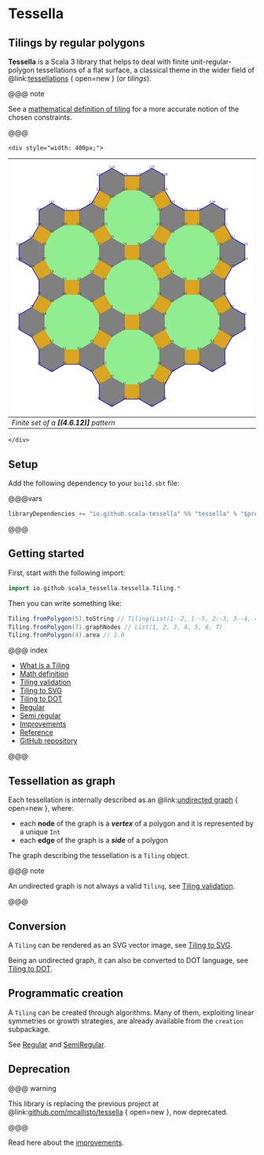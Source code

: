 # Tessella

## Tilings by regular polygons

**Tessella** is a Scala 3 library
that helps to deal with finite unit-regular-polygon tessellations of a flat surface,
a classical theme in the wider field of @link:[tessellations](https://en.wikipedia.org/wiki/Tessellation) { open=new } (or _tilings_).

@@@ note

See a [mathematical definition of tiling](tiling-definition.html)
for a more accurate notion of the chosen constraints.

@@@

```raw
<div style="width: 400px;">
```
| ![sqrHexDodHexoid](svg/sqrHexDodHexoid.svg) |
|---------------------------------------------|
| _Finite set of a **[(4.6.12)]** pattern_    |
```raw
</div>
```

## Setup

Add the following dependency to your `build.sbt` file:

@@@vars
~~~ scala
libraryDependencies += "io.github.scala-tessella" %% "tessella" % "$project.version$"
~~~
@@@

## Getting started

First, start with the following import:

```scala
import io.github.scala_tessella.tessella.Tiling.*
```

Then you can write something like:

```scala
Tiling.fromPolygon(5).toString // Tiling(List(1--2, 1--5, 2--3, 3--4, 4--5))
Tiling.fromPolygon(7).graphNodes // List(1, 2, 3, 4, 5, 6, 7)
Tiling.fromPolygon(4).area // 1.0
```

@@@ index
* [What is a Tiling](what-is.md)
* [Math definition](tiling-definition.md)
* [Tiling validation](tiling-validation.md)
* [Tiling to SVG](tiling-SVG.md)
* [Tiling to DOT](tiling-DOT.md)
* [Regular](regular.md)
* [Semi regular](semiregular.md)
* [Improvements](improvements.md)
* [Reference](reference.md)
* [GitHub repository](github.md)

@@@

## Tessellation as graph

Each tessellation is internally described as an
@link:[undirected graph](https://en.wikipedia.org/wiki/Graph_(discrete_mathematics)#Undirected_graph) { open=new }, where:

*   each **node** of the graph is a _**vertex**_ of a polygon and it is represented by a unique `Int`
*   each **edge** of the graph is a _**side**_ of a polygon

The graph describing the tessellation is a `Tiling` object.

@@@ note

An undirected graph is not always a valid `Tiling`,
see [Tiling validation](tiling-validation.html).

@@@

## Conversion

A `Tiling` can be rendered as an SVG vector image,
see [Tiling to SVG](tiling-SVG.html).

Being an undirected graph, it can also be converted to DOT language,
see [Tiling to DOT](tiling-DOT.html).

## Programmatic creation

A `Tiling`  can be created through algorithms.
Many of them, exploiting linear symmetries or growth strategies,
are already available from the `creation` subpackage.

See [Regular](regular.html) and [SemiRegular](semiregular.html).

## Deprecation

@@@ warning

This library is replacing the previous project at @link:[github.com/mcallisto/tessella](https://github.com/mcallisto/tessella) { open=new }, now deprecated.

@@@

Read here about the [improvements](improvements.html).
